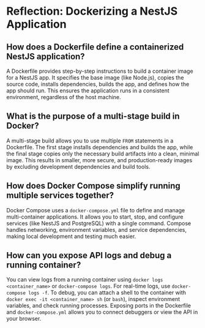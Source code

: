# Reflection: Dockerizing a NestJS Application

## How does a Dockerfile define a containerized NestJS application?

A Dockerfile provides step-by-step instructions to build a container image for a NestJS app. It specifies the base image (like Node.js), copies the source code, installs dependencies, builds the app, and defines how the app should run. This ensures the application runs in a consistent environment, regardless of the host machine.

## What is the purpose of a multi-stage build in Docker?

A multi-stage build allows you to use multiple `FROM` statements in a Dockerfile. The first stage installs dependencies and builds the app, while the final stage copies only the necessary build artifacts into a clean, minimal image. This results in smaller, more secure, and production-ready images by excluding development dependencies and build tools.

## How does Docker Compose simplify running multiple services together?

Docker Compose uses a `docker-compose.yml` file to define and manage multi-container applications. It allows you to start, stop, and configure services (like NestJS and PostgreSQL) with a single command. Compose handles networking, environment variables, and service dependencies, making local development and testing much easier.

## How can you expose API logs and debug a running container?

You can view logs from a running container using `docker logs <container_name>` or `docker-compose logs`. For real-time logs, use `docker-compose logs -f`. To debug, you can attach a shell to the container with `docker exec -it <container_name> sh` (or `bash`), inspect environment variables, and check running processes. Exposing ports in the Dockerfile and `docker-compose.yml` allows you to connect debuggers or view the API in your browser.
